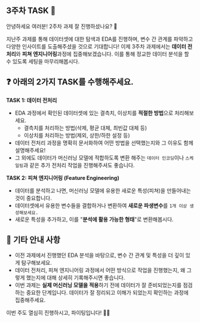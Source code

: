 ## 3주차 TASK 📢

안녕하세요 여러분! 2주차 과제 잘 진행하셨나요? 👏

지난주 과제를 통해 데이터셋에 대한 탐색과 EDA를 진행하며, 변수 간 관계를 파악하고 다양한 인사이트를 도출해주셨을 것으로 기대합니다! 이제 3주차 과제에서는 **데이터 전처리**와 **피쳐 엔지니어링**과정에 집중해보겠습니다. 이를 통해 정교한 데이터 분석을 할 수 있도록 세팅을 마무리해봅시다.

## ❓ 아래의 2가지 TASK를 수행해주세요.

**TASK 1: 데이터 전처리**
- EDA 과정에서 확인된 데이터셋에 있는 결측치, 이상치를 **적절한 방법**으로 처리해보세요.
  - 결측치를 처리하는 방법(삭제, 평균 대체, 최빈값 대체 등)
  - 이상치를 처리하는 방법(제외, 상한/하한 설정 등)
- 데이터 전처리 과정을 명확히 문서화하여 어떤 방법을 선택했는지와 그 이유도 함께 설명해주세요!
- 그 외에도 데이터가 머신러닝 모델에 적합하도록 변환 해주는 ```데이터 인코딩```이나 ```스케일링```과 같은 추가 전처리 작업을 진행해주셔도 좋습니다.

**TASK 2: 피쳐 엔지니어링 (Feature Engineering)**
- 데이터를 분석하고 나면, 머신러닝 모델에 유용한 새로운 특성(피쳐)을 만들어내는 것이 중요합니다.
- 데이터셋에서 유용한 변수들을 결합하거나 변환하여 **새로운 파생변수**를 ```1개 이상 생성해보세요.```
- 새로운 특성을 추가하고, 이를 "**분석에 활용 가능한 형태**"로 변환해봅시다.


## 📌 기타 안내 사항
- 이전 과제에서 진행했던 EDA 분석을 바탕으로, 변수 간 관계 및 특성을 더 깊이 있게 탐구해보세요. 
- 데이터 전처리, 피쳐 엔지니어링 과정에서 어떤 방식으로 작업을 진행했는지, 왜 그렇게 했는지에 대해 상세히 기록해주시면 좋습니다.
- 이번 과제는 **실제 머신러닝 모델을 적용**하기 전에 데이터가 잘 준비되었는지를 점검하는 중요한 단계입니다. 데이터가 잘 정리되고 이해가 되었는지 확인하는 과정에 집중해주세요.

이번 주도 열심히 진행하시고, 파이팅입니다! 💪😊

